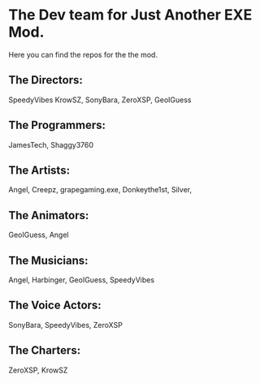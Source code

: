 # The Dev team for Just Another EXE Mod.
Here you can find the repos for the the mod.
## The Directors:
SpeedyVibes
KrowSZ,
SonyBara,
ZeroXSP,
GeoIGuess
## The Programmers:
JamesTech,
Shaggy3760
## The Artists:
Angel,
Creepz,
grapegaming.exe,
Donkeythe1st,
Silver,
## The Animators:
GeoIGuess,
Angel
## The Musicians:
Angel,
Harbinger,
GeoIGuess,
SpeedyVibes
## The Voice Actors:
SonyBara,
SpeedyVibes,
ZeroXSP
## The Charters:
ZeroXSP,
KrowSZ
